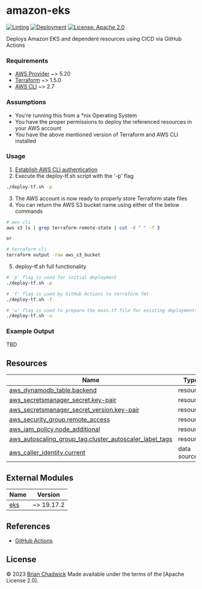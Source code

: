 # amazon-eks

[![Linting](https://github.com/chadwickcloudservices/amazon-eks/actions/workflows/linting.yml/badge.svg)](https://github.com/chadwickcloudservices/amazon-eks/actions/workflows/linting.yml)
[![Deployment](https://github.com/chadwickcloudservices/amazon-eks/actions/workflows/deployment.yml/badge.svg)](https://github.com/chadwickcloudservices/amazon-eks/actions/workflows/deployment.yml)
[![License: Apache 2.0](https://img.shields.io/badge/License-Apache_2.0-purple.svg)](https://opensource.org/licenses/Apache-2.0)

Deploys Amazon EKS and dependent resources using CICD via GitHub Actions

### Requirements

- [AWS Provider] ~> 5.20
- [Terraform] ~> 1.5.0
- [AWS CLI] ~> 2.7

### Assumptions

- You're running this from a *nix Operating System
- You have the proper permissions to deploy the referenced resources in your AWS account
- You have the above mentioned version of Terraform and AWS CLI installed

### Usage

1. [Establish AWS CLI authentication]
2. Execute the  deploy-tf.sh script with the '-p' flag
```bash
./deploy-tf.sh -p
```
3. The AWS account is now ready to properly store Terraform state files
4. You can return the AWS S3 bucket name using either of the below commands
```bash
# aws cli
aws s3 ls | grep terraform-remote-state | cut -d " " -f 3

or

# terraform cli
terraform output -raw aws_s3_bucket
```
5. deploy-tf.sh full functionality
```bash
# 'p' flag is used for initial deployment
./deploy-tf.sh -p

# 'f' flag is used by GitHub Actions to terraform fmt
./deploy-tf.sh -f

# 'u' flag is used to prepare the main.tf file for existing deployments
./deploy-tf.sh -u
```

### Example Output

TBD

## Resources

| Name                                                                                                                                                         | Type        |
| ------------------------------------------------------------------------------------------------------------------------------------------------------------ | ----------- |
| [aws_dynamodb_table.backend](https://registry.terraform.io/providers/hashicorp/aws/latest/docs/resources/dynamodb_table)                                     | resource    |
| [aws_secretsmanager_secret.key-pair](https://registry.terraform.io/providers/hashicorp/aws/latest/docs/resources/secretsmanager_secret)                      | resource    |
| [aws_secretsmanager_secret_version.key-pair](https://registry.terraform.io/providers/hashicorp/aws/latest/docs/resources/secretsmanager_secret_version)      | resource    |
| [aws_security_group.remote_access](https://registry.terraform.io/providers/hashicorp/aws/latest/docs/resources/security_group)                               | resource    |
| [aws_iam_policy.node_additional](https://registry.terraform.io/providers/hashicorp/aws/latest/docs/resources/iam_policy)                                     | resource    |
| [aws_autoscaling_group_tag.cluster_autoscaler_label_tags](https://registry.terraform.io/providers/hashicorp/aws/latest/docs/resources/autoscaling_group_tag) | resource    |
| [aws_caller_identity.current](https://registry.terraform.io/providers/hashicorp/aws/latest/docs/data-sources/caller_identity)                                | data source |

## External Modules

| Name | Version |
| ------------------------------------------------------------------------------------|-------|
| [eks](https://registry.terraform.io/modules/terraform-aws-modules/eks/aws/latest) | ~> 19.17.2 |

## References

 - [GitHub Actions]

## License


© 2023 [Brian Chadwick](https://github.com/chadwickcloudservices)
Made available under the terms of the [Apache License 2.0].

[github actions]: https://docs.github.com/en/actions/quickstart
[aws provider]: https://registry.terraform.io/providers/hashicorp/aws/latest/docs
[terraform]: https://www.terraform.io
[aws cli]: https://docs.aws.amazon.com/cli/latest/userguide/cli-chap-welcome.html
[Establish AWS CLI authentication]: https://docs.aws.amazon.com/cli/latest/userguide/cli-chap-authentication.html